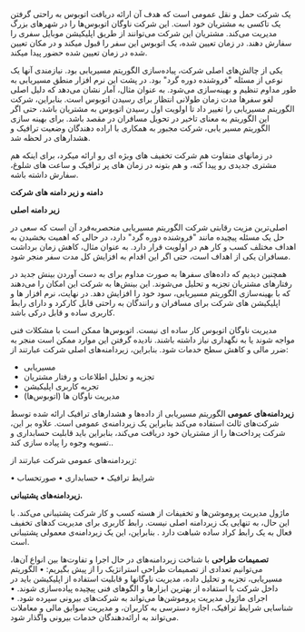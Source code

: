  یک شرکت حمل و نقل عمومی است که هدف آن ارائه دریافت اتوبوس به راحتی گرفتن یک تاکسی به مشتریان خود است. این شرکت ناوگان اتوبوس‌ها را در شهرهای بزرگ مدیریت می‌کند.
مشتریان این شرکت می‌توانند از طریق اپلیکیشن موبایل سفری را سفارش دهند. در زمان تعیین شده، یک اتوبوس این سفر را قبول میکند و در مکان تعیین شده در زمان تعیین شده حضور پیدا میکند.


یکی از چالش‌های اصلی شرکت، پیاده‌سازی الگوریتم مسیریابی بود. نیازمندی آنها یک نوعی از مسئله "فروشنده دوره گرد" بود. در پشت این نرم افزار منطق مسیریابی به طور مداوم تنظیم و بهینه‌سازی می‌شود. به عنوان مثال، آمار نشان می‌دهد که دلیل اصلی لغو سفرها مدت زمان طولانی انتظار برای رسیدن اتوبوس است. بنابراین، شرکت الگوریتم مسیریابی را تغییر داد تا اولویت اول رسیدن اتوبوس به مشتریان باشد، حتی اگر این الگوریتم به معنای تاخیر در تحویل مسافران در مقصد باشد.
برای بهینه سازی الگوریتم مسیر یابی، شرکت مجبور به همکاری با اراده دهندگان وضعیت ترافیک و هشدارهای در لحظه شد.

در زمانهای متفاوت هم شرکت تخفیف های وبژه ای رو ارائه میکرد، برای اینکه هم مشتری جدیدی رو پیدا کنه، و هم بتونه در زمان های پر ترافیک و ساعت های شلوغ، سفارش داشته باشه.

**دامنه و زیر دامنه های شرکت**

**زیر دامنه اصلی**

اصلی‌ترین مزیت رقابتی شرکت الگوریتم مسیریابی منحصربه‌فرد آن است که سعی در حل یک مسئله پیچیده مانند "فروشنده دوره گرد" دارد، در حالی که اهمیت بخشیدن به اهداف مختلف کسب و کار هم در اولویت قرار دارد. به عنوان مثال، کاهش زمان برداشت مسافران یکی از اهداف است، حتی اگر این اقدام به افزایش کل مدت سفر منجر شود.

همچنین دیدیم که داده‌های سفرها به صورت مداوم برای به دست آوردن بینش جدید در رفتارهای مشتریان تجزیه و تحلیل می‌شوند. این بینش‌ها به شرکت این امکان را می‌دهند که با بهینه‌سازی الگوریتم مسیریابی، سود خود را افزایش دهد. در نهایت، نرم افزار ها و اپلیکیشن های شرکت برای مسافران و رانندگان به راحتی قابل کارکرد و دارای رابط کاربری ساده و قابل درکی باشد.

مدیریت ناوگان اتوبوس کار ساده ای نیست. اتوبوس‌ها ممکن است با مشکلات فنی مواجه شوند یا به نگهداری نیاز داشته باشند. نادیده گرفتن این موارد ممکن است منجر به ضرر مالی و کاهش سطح خدمات شود. بنابراین، زیردامنه‌های اصلی شرکت عبارتند از:
- مسیریابی
- تجزیه و تحلیل اطلاعات و رفتار مشتریان
- تجربه کاربری اپلیکیشن
- مدیریت ناوگان ها (اتوبوس‌ها)

**زیردامنه‌های عمومی**
الگوریتم مسیریابی از داده‌ها و هشدارهای ترافیک ارائه شده توسط شرکت‌های ثالث استفاده می‌کند بنابراین یک زیردامنه‌ی عمومی است.
علاوه بر این، شرکت پرداخت‌ها را از مشتریان خود دریافت می‌کند، بنابراین باید قابلیت حسابداری و تسویه وجوه را پیاده سازی کند.. 

زیردامنه‌های عمومی شرکت عبارتند از:

• شرایط ترافیک
• حسابداری
• صورتحساب


**زیردامنه‌های پشتیبانی.** 

ماژول مدیریت پروموشن‌ها و تخفیفات از هسته کسب و کار شرکت پشتیبانی می‌کند. با این حال، به تنهایی یک زیردامنه اصلی نیست. رابط کاربری برای مدیریت کدهای تخفیف فعال به یک رابط کراد ساده شباهت دارد . بنابراین، این یک زیردامنه‌ی معمولی پشتیبانی است.


**تصمیمات طراحی**
با شناخت زیردامنه‌های در حال اجرا و تفاوت‌ها بین انواع آن‌ها، می‌توانیم تعدادی از تصمیمات طراحی استراتژیک را از پیش بگیریم:
• الگوریتم مسیریابی، تجزیه و تحلیل داده، مدیریت ناوگانها و قابلیت استفاده از اپلیکیشن باید در داخل شرکت با استفاده از بهترین ابزارها و الگوهای فنی پیچیده پیاده‌سازی شوند.
• اجرای ماژول مدیریت پروموشن‌ها می‌تواند به شرکت‌های بیرونی سپرده شود.
• شناسایی شرایط ترافیک، اجازه دسترسی به کاربران، و مدیریت سوابق مالی و معاملات می‌تواند به ارائه‌دهندگان خدمات بیرونی واگذار شود.